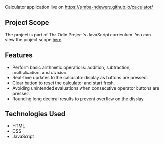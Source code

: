 Calculator application live on https://simba-ndewere.github.io/calculator/ 

## Project Scope
The project is part of The Odin Project's JavaScript curriculum. You can view the project scope [here](https://www.theodinproject.com/lessons/foundations-calculator).

## Features
- Perform basic arithmetic operations: addition, subtraction, multiplication, and division.
- Real-time updates to the calculator display as buttons are pressed.
- Clear button to reset the calculator and start fresh.
- Avoiding unintended evaluations when consecutive operator buttons are pressed.
- Rounding long decimal results to prevent overflow on the display.

## Technologies Used
- HTML
- CSS
- JavaScript
